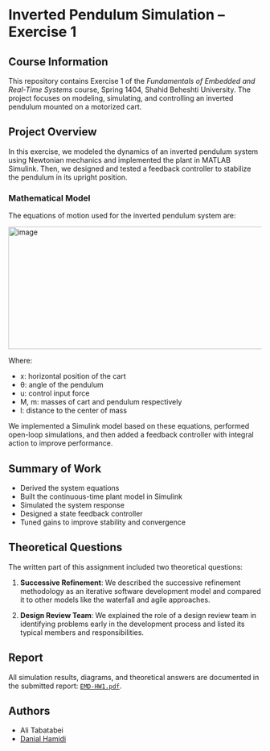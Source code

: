 # Inverted Pendulum Simulation – Exercise 1

## Course Information

This repository contains Exercise 1 of the *Fundamentals of Embedded and Real-Time Systems* course, Spring 1404, Shahid Beheshti University. The project focuses on modeling, simulating, and controlling an inverted pendulum mounted on a motorized cart.

## Project Overview

In this exercise, we modeled the dynamics of an inverted pendulum system using Newtonian mechanics and implemented the plant in MATLAB Simulink. Then, we designed and tested a feedback controller to stabilize the pendulum in its upright position.

### Mathematical Model

The equations of motion used for the inverted pendulum system are:

<img width="597" height="243" alt="image" src="https://github.com/user-attachments/assets/9b75b719-c1d1-48a8-a9fe-220627051ade" />


Where:
- x: horizontal position of the cart  
- θ: angle of the pendulum  
- u: control input force  
- M, m: masses of cart and pendulum respectively  
- l: distance to the center of mass

We implemented a Simulink model based on these equations, performed open-loop simulations, and then added a feedback controller with integral action to improve performance.

## Summary of Work

- Derived the system equations  
- Built the continuous-time plant model in Simulink  
- Simulated the system response  
- Designed a state feedback controller  
- Tuned gains to improve stability and convergence


## Theoretical Questions

The written part of this assignment included two theoretical questions:

1. **Successive Refinement**: We described the successive refinement methodology as an iterative software development model and compared it to other models like the waterfall and agile approaches.

2. **Design Review Team**: We explained the role of a design review team in identifying problems early in the development process and listed its typical members and responsibilities.

## Report

All simulation results, diagrams, and theoretical answers are documented in the submitted report: [`EMD-HW1.pdf`](./EMD-HW1.pdf).

## Authors
- Ali Tabatabei
- [Danial Hamidi](https://github.com/mdanialh)
